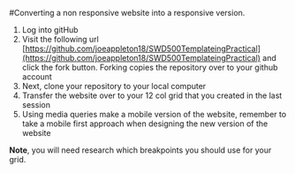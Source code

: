 #Converting a non responsive website into a responsive version. 
 1) Log into gitHub    
 2) Visit the following url [https://github.com/joeappleton18/SWD500TemplateingPractical](https://github.com/joeappleton18/SWD500TemplateingPractical) and click the fork button. Forking copies the repository over to your github account     
 3) Next, clone your repository to your local computer    
 4) Transfer the website over to your 12 col grid that you created in the last session 
 5) Using media queries make a mobile version of the website, remember to take a mobile first approach when designing the new version of the website    
 
 **Note**,  you will need research which breakpoints you should use for your grid. 
 
 
